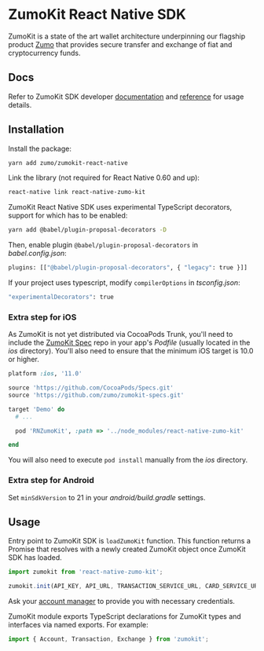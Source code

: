 
# ZumoKit React Native SDK

ZumoKit is a state of the art wallet architecture underpinning our flagship product [Zumo](https://www.zumo.money/) that provides secure transfer and exchange of fiat and cryptocurrency funds.

## Docs

Refer to ZumoKit SDK developer [documentation](https://developers.zumo.money/docs/) and [reference](https://zumo.github.io/zumokit-react-native/) for usage details.

## Installation

Install the package:

```sh
yarn add zumo/zumokit-react-native
```

Link the library (not required for React Native 0.60 and up):

```sh
react-native link react-native-zumo-kit
```

ZumoKit React Native SDK uses experimental TypeScript decorators, support for which has to be enabled:

```sh
yarn add @babel/plugin-proposal-decorators -D
```

Then, enable plugin `@babel/plugin-proposal-decorators` in _babel.config.json_:

```sh
plugins: [["@babel/plugin-proposal-decorators", { "legacy": true }]]
```

If your project uses typescript, modify `compilerOptions` in _tsconfig.json_:

```sh
"experimentalDecorators": true
```

### Extra step for iOS

As ZumoKit is not yet distributed via CocoaPods Trunk, you'll need to include the [ZumoKit Spec](https://github.com/zumo/zumokit-specs) repo in your app's _Podfile_ (usually located in the _ios_ directory). You'll also need to ensure that the minimum iOS target is 10.0 or higher.

```ruby
platform :ios, '11.0'

source 'https://github.com/CocoaPods/Specs.git'
source 'https://github.com/zumo/zumokit-specs.git'

target 'Demo' do
  # ...

  pod 'RNZumoKit', :path => '../node_modules/react-native-zumo-kit'

end
```

You will also need to execute `pod install` manually from the _ios_ directory.

### Extra step for Android

Set `minSdkVersion` to 21 in your _android/build.gradle_ settings.

## Usage

Entry point to ZumoKit SDK is `loadZumoKit` function. This function returns a Promise that resolves with a newly created ZumoKit object once ZumoKit SDK has loaded.

```typescript
import zumokit from 'react-native-zumo-kit';

zumokit.init(API_KEY, API_URL, TRANSACTION_SERVICE_URL, CARD_SERVICE_URL);
```

Ask your [account manager](mailto:support@zumo.money) to provide you with necessary credentials.

ZumoKit module exports TypeScript declarations for ZumoKit types and interfaces via named exports. For example:

```typescript
import { Account, Transaction, Exchange } from 'zumokit';
```